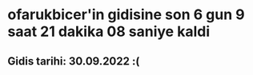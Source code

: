 # ofarukbicer'in gidisine son 6 gun 9 saat 21 dakika 08 saniye kaldi

## Gidis tarihi: 30.09.2022 :(